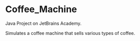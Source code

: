 # Coffee_Machine
Java Project on JetBrains Academy.

Simulates a coffee machine that sells various types of coffee.
